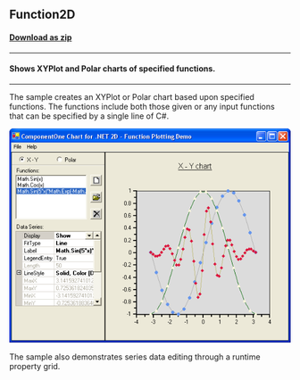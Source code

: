 ## Function2D
#### [Download as zip](https://grapecity.github.io/DownGit/#/home?url=https://github.com/GrapeCity/ComponentOne-WinForms-Samples/tree/master/NetFramework\Charts\CS\function2d)
____
#### Shows XYPlot and Polar charts of specified functions.
____
The sample creates an XYPlot or Polar chart based upon specified functions. The functions include both those given or any input functions that can be specified by a single line of C#.

![screenshot](screenshot.png)

The sample also demonstrates series data editing through a runtime property grid.